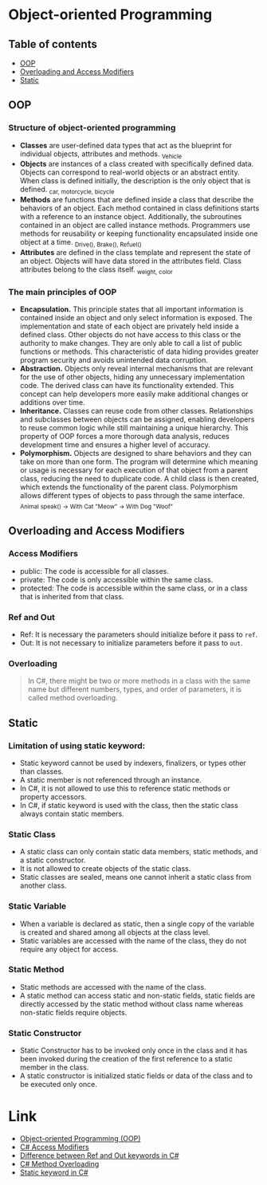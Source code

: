 # Object-oriented Programming
## Table of contents
- [OOP](#oop)
- [Overloading and Access Modifiers](#overloading-and-access-modifiers)
- [Static](#static)
## OOP
### Structure of object-oriented programming
- **Classes** are user-defined data types that act as the blueprint for individual objects, attributes and methods. <sub>Vehicle</sub>
- **Objects** are instances of a class created with specifically defined data. Objects can correspond to real-world objects or an abstract entity. When class is defined initially, the description is the only object that is defined. <sub>car, motorcycle, bicycle</sub>
- **Methods** are functions that are defined inside a class that describe the behaviors of an object. Each method contained in class definitions starts with a reference to an instance object. Additionally, the subroutines contained in an object are called instance methods. Programmers use methods for reusability or keeping functionality encapsulated inside one object at a time. <sub>Drive(), Brake(), Refuel()</sub>
- **Attributes** are defined in the class template and represent the state of an object. Objects will have data stored in the attributes field. Class attributes belong to the class itself. <sub>weight, color</sub>

### The main principles of OOP
- **Encapsulation.** This principle states that all important information is contained inside an object and only select information is exposed. The implementation and state of each object are privately held inside a defined class. Other objects do not have access to this class or the authority to make changes. They are only able to call a list of public functions or methods. This characteristic of data hiding provides greater program security and avoids unintended data corruption.
- **Abstraction.** Objects only reveal internal mechanisms that are relevant for the use of other objects, hiding any unnecessary implementation code. The derived class can have its functionality extended. This concept can help developers more easily make additional changes or additions over time.
- **Inheritance.** Classes can reuse code from other classes. Relationships and subclasses between objects can be assigned, enabling developers to reuse common logic while still maintaining a unique hierarchy. This property of OOP forces a more thorough data analysis, reduces development time and ensures a higher level of accuracy.
- **Polymorphism.** Objects are designed to share behaviors and they can take on more than one form. The program will determine which meaning or usage is necessary for each execution of that object from a parent class, reducing the need to duplicate code. A child class is then created, which extends the functionality of the parent class. Polymorphism allows different types of objects to pass through the same interface.<br /><sub>Animal speak() -> With Cat "Meow" -> With Dog "Woof"</sub>

## Overloading and Access Modifiers
### Access Modifiers
- public: The code is accessible for all classes.
- private: The code is only accessible within the same class.
- protected: The code is accessible within the same class, or in a class that is inherited from that class. 

### Ref and Out
- Ref: It is necessary the parameters should initialize before it pass to `ref`.
- Out: It is not necessary to initialize parameters before it pass to `out`.

### Overloading
> In C#, there might be two or more methods in a class with the same name but different numbers, types, and order of parameters, it is called method overloading.

## Static
### Limitation of using static keyword:  
- Static keyword cannot be used by indexers, finalizers, or types other than classes.
- A static member is not referenced through an instance.
- In C#, it is not allowed to use this to reference static methods or property accessors.
- In C#, if static keyword is used with the class, then the static class always contain static members.
### Static Class
- A static class can only contain static data members, static methods, and a static constructor. 
- It is not allowed to create objects of the static class. 
- Static classes are sealed, means one cannot inherit a static class from another class.

### Static Variable
- When a variable is declared as static, then a single copy of the variable is created and shared among all objects at the class level.
-  Static variables are accessed with the name of the class, they do not require any object for access.

### Static Method
- Static methods are accessed with the name of the class.
- A static method can access static and non-static fields, static fields are directly accessed by the static method without class name whereas non-static fields require objects.

### Static Constructor
- Static Constructor has to be invoked only once in the class and it has been invoked during the creation of the first reference to a static member in the class.
- A static constructor is initialized static fields or data of the class and to be executed only once.

    
# Link
- [Object-oriented Programming (OOP)](https://www.techtarget.com/searchapparchitecture/definition/object-oriented-programming-OOP) <br />
- [C# Access Modifiers](https://www.w3schools.com/cs/cs_access_modifiers.php) <br />
- [Difference between Ref and Out keywords in C#](https://www.geeksforgeeks.org/difference-between-ref-and-out-keywords-in-c-sharp/) <br />
- [C# Method Overloading](https://www.programiz.com/csharp-programming/method-overloading) <br />
- [Static keyword in C#](https://www.geeksforgeeks.org/static-keyword-in-c-sharp/) <br />
